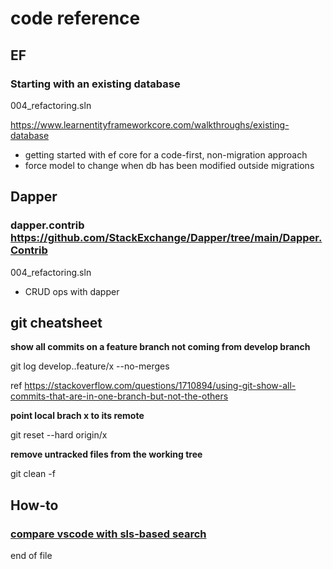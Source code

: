 # code reference

## EF

### Starting with an existing database

004_refactoring.sln

https://www.learnentityframeworkcore.com/walkthroughs/existing-database
- getting started with ef core for a code-first, non-migration approach
- force model to change when db has been modified outside migrations

## Dapper

### dapper.contrib https://github.com/StackExchange/Dapper/tree/main/Dapper.Contrib

004_refactoring.sln

- CRUD ops with dapper

## git cheatsheet

**show all commits on a feature branch not coming from develop branch**

git log develop..feature/x --no-merges

ref https://stackoverflow.com/questions/1710894/using-git-show-all-commits-that-are-in-one-branch-but-not-the-others

**point local brach x to its remote**

git reset --hard origin/x

**remove untracked files from the working tree**

git clean -f <path>

## How-to

### [compare vscode with sls-based search](how-to/compare-vscode-with-sls-based-search.md)

end of file
